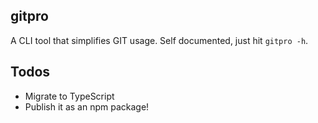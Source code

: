 ## gitpro

A CLI tool that simplifies GIT usage.
Self documented, just hit `gitpro -h`.

## Todos

- Migrate to TypeScript
- Publish it as an npm package!
